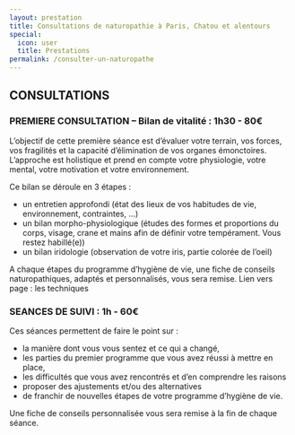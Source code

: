 ```yaml
---
layout: prestation
title: Consultations de naturopathie à Paris, Chatou et alentours
special:
  icon: user
  title: Prestations
permalink: /consulter-un-naturopathe
---
```


## CONSULTATIONS

### PREMIERE CONSULTATION – Bilan de vitalité : 1h30 - 80€

L’objectif de cette première séance est d’évaluer votre terrain, vos forces, vos fragilités et la capacité
d’élimination de vos organes émonctoires. L’approche est holistique et prend en compte votre
physiologie, votre mental, votre motivation et votre environnement.

Ce bilan se déroule en 3 étapes :
- un entretien approfondi (état des lieux de vos habitudes de vie, environnement, contraintes, ...)
- un bilan morpho-physiologique (études des formes et proportions du corps, visage, crane et mains
afin de définir votre tempérament. Vous restez habillé(e))
- un bilan iridologie (observation de votre iris, partie colorée de l’oeil)

A chaque étapes du programme d’hygiène de vie, une fiche de conseils naturopathiques, adaptés et
personnalisés, vous sera remise. Lien vers page : les techniques

### SEANCES DE SUIVI : 1h - 60€

Ces séances permettent de faire le point sur :
- la manière dont vous vous sentez et ce qui a changé,
- les parties du premier programme que vous avez réussi à mettre en place,
- les difficultés que vous avez rencontrés et d’en comprendre les raisons
- proposer des ajustements et/ou des alternatives
- de franchir de nouvelles étapes de votre programme d’hygiène de vie.

Une fiche de conseils personnalisée vous sera remise à la fin de chaque séance.
